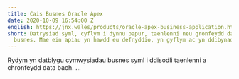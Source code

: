 ```yaml
---
title: Cais Busnes Oracle Apex
date: 2020-10-09 16:54:00 Z
english: https://jnx.wales/products/oracle-apex-business-application.html
short: Datrysiad syml, cyflym i dynnu papur, taenlenni neu gronfeydd data bach o'ch
  busnes. Mae ein apiau yn hawdd eu defnyddio, yn gyflym ac yn ddibynadwy.
---
```


Rydym yn datblygu cymwysiadau busnes syml i ddisodli taenlenni a chronfeydd data bach.
...